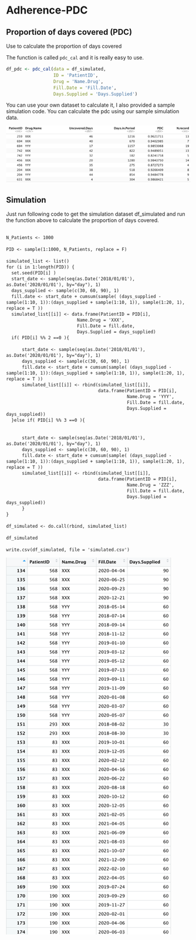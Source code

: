 # Adherence-PDC

## Proportion of days covered (PDC)

Use to calculate the proportion of days covered

The function is called `pdc_cal` and it is really easy to use.



```r
df_pdc <- pdc_cal(data = df_simulated,
                  ID = 'PatientID',
                  Drug = 'Name.Drug',
                  Fill.Date = 'Fill.Date',
                  Days.Supplied = 'Days.Supplied')
```

You can use your own dataset to calculate it, I also provided a sample simulation code. You can calculate the pdc using our sample simulation data.

![](simuatedPDC.png)


## Simulation

Just run following code to get the simulation dataset df_simulated and run the function above to calculate the proportion of days covered.

```{r}

N_Patients <- 1000

PID <- sample(1:1000, N_Patients, replace = F)

simulated_list <- list()
for (i in 1:length(PID)) {
  set.seed(PID[i] )
  start_date <- sample(seq(as.Date('2018/01/01'), as.Date('2020/01/01'), by="day"), 1)
  days_supplied <- sample(c(30, 60, 90), 1)
  fill.date <- start_date + cumsum(sample( (days_supplied - sample(1:10, 1)):(days_supplied + sample(1:10, 1)), sample(1:20, 1), replace = T ))
  simulated_list[[i]] <- data.frame(PatientID = PID[i],
                           Name.Drug = 'XXX',
                           Fill.Date = fill.date,
                           Days.Supplied = days_supplied)
  if( PID[i] %% 2 ==0 ){

      start_date <- sample(seq(as.Date('2018/01/01'), as.Date('2020/01/01'), by="day"), 1)
      days_supplied <- sample(c(30, 60, 90), 1)
      fill.date <- start_date + cumsum(sample( (days_supplied - sample(1:10, 1)):(days_supplied + sample(1:10, 1)), sample(1:20, 1), replace = T ))
      simulated_list[[i]] <- rbind(simulated_list[[i]],
                                   data.frame(PatientID = PID[i],
                                              Name.Drug = 'YYY',
                                              Fill.Date = fill.date,
                                              Days.Supplied = days_supplied))
  }else if( PID[i] %% 3 ==0 ){


      start_date <- sample(seq(as.Date('2018/01/01'), as.Date('2020/01/01'), by="day"), 1)
      days_supplied <- sample(c(30, 60, 90), 1)
      fill.date <- start_date + cumsum(sample( (days_supplied - sample(1:10, 1)):(days_supplied + sample(1:10, 1)), sample(1:20, 1), replace = T ))
      simulated_list[[i]] <- rbind(simulated_list[[i]],
                                   data.frame(PatientID = PID[i],
                                              Name.Drug = 'ZZZ',
                                              Fill.Date = fill.date,
                                              Days.Supplied = days_supplied))    
      }
}

df_simulated <- do.call(rbind, simulated_list)

df_simulated

write.csv(df_simulated, file = 'simulated.csv')

```



![](sampleData.png)
